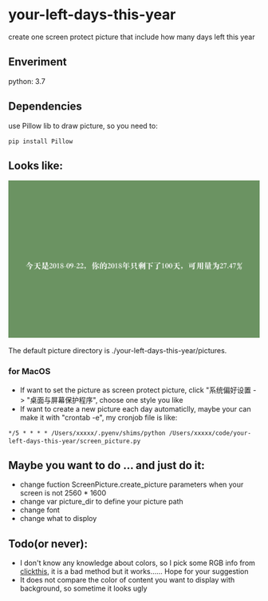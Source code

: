 # your-left-days-this-year
create one screen protect picture that include how many days left this year

## Enveriment
python: 3.7

## Dependencies
use Pillow lib to draw picture, so you need to:
~~~shell
pip install Pillow
~~~

## Looks like:
![your will hate author finally picture](https://github.com/suisuihan/your-left-days-this-year/blob/master/resource/be_careful_your_time.png)

The default picture directory is ./your-left-days-this-year/pictures. 
### for MacOS
* If want to set the picture as screen protect picture, click "系统偏好设置 -> "桌面与屏幕保护程序", choose one style you like
* If want to create a new picture each day automaticlly, maybe your can make it with "crontab -e", my cronjob file is like:
~~~
*/5 * * * * /Users/xxxxx/.pyenv/shims/python /Users/xxxxx/code/your-left-days-this-year/screen_picture.py
~~~

## Maybe you want to do ... and just do it:
* change fuction ScreenPicture.create_picture parameters when your screen is not 2560 * 1600
* change var picture_dir to define your picture path
* change font
* change what to disploy

## Todo(or never):
* I don't know any knowledge about colors, so I pick some RGB info from [clickthis](http://b.xiumi.us/board/v5/251mJ/23381856), it is a bad method but it works…… Hope for your suggestion
* It does not compare the color of content you want to display with background, so sometime it looks ugly


